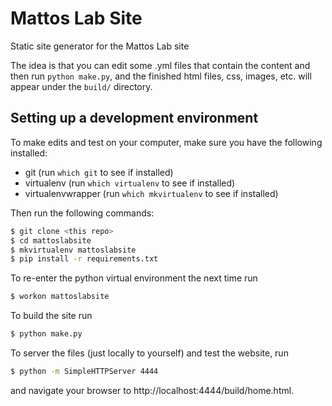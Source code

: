 # Mattos Lab Site

Static site generator for the Mattos Lab site

The idea is that you can edit some .yml files that contain the content
and then run `python make.py`, and the finished html files, css, images, etc.
will appear under the `build/` directory.

## Setting up a development environment

To make edits and test on your computer, make sure you have the following installed:

- git (run `which git` to see if installed)
- virtualenv (run `which virtualenv` to see if installed)
- virtualenvwrapper (run `which mkvirtualenv` to see if installed)

Then run the following commands:

```bash
$ git clone <this repo>
$ cd mattoslabsite
$ mkvirtualenv mattoslabsite
$ pip install -r requirements.txt
```

To re-enter the python virtual environment the next time run

```bash
$ workon mattoslabsite
```

To build the site run

```bash
$ python make.py
```

To server the files (just locally to yourself) and test the website, run

```bash
$ python -m SimpleHTTPServer 4444
```

and navigate your browser to http://localhost:4444/build/home.html.
